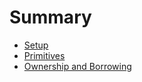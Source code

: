 # Summary

- [Setup](./chapter_1_setup.md)
- [Primitives](./chapter_2_primitives.md)
- [Ownership and Borrowing](./chapter_3_ownership_and_borrowing.md)
